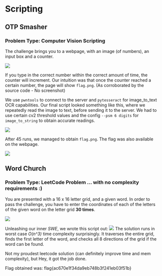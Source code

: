 # Scripting
## OTP Smasher
### Problem Type: Computer Vision Scripting
The challenge brings you to a webpage, with an image (of numbers), an input box and a counter. 

![](https://i.imgur.com/gVWCCyZ.png)

If you type in the correct number within the correct amount of time, the counter will increment. Our intuition was that once the counter reached a certain number, the page will show `flag.png`. (As corroborated by the source code - No screenshot)

We use `pwntools` to connect to the server and `pytesseract` for image_to_text OCR capabilities. Our final script looked something like this, where we repeatedly read the image to text, before sending it to the server. We had to use certain cv2 threshold values and the config `--psm 6 digits` for `image_to_string` to obtain accurate readings. 

![](https://i.imgur.com/bDOAU9A.png)

After 45 runs, we managed to obtain `flag.png`. The flag was also available on the webpage.

![](https://i.imgur.com/TktXx6o.png)

## Word Church
### Problem Type: LeetCode Problem ... with no complexity requirements :) 

You are presented with a 16 x 16 letter grid, and a given word. In order to pass the challenge, you have to enter the coordinates of each of the letters of the given word on the letter grid **30 times**. 

![](https://i.imgur.com/lO9J571.png)

Unleashing our inner *SWE*, we wrote this script out:
![](https://i.imgur.com/zaT4qJ8.png)
The solution runs in worst case *O(n^3)* time complexity surprisingly. It traverses the entire grid, finds the first letter of the word, and checks all 8 directions of the grid if the word can be found. 

Not my proudest leetcode solution (can definitely improve time and mem complexity), but Hey, it got the job done. 

Flag obtained was: flag{ac670e1f34da9eb748b3f241eb03f51b}






